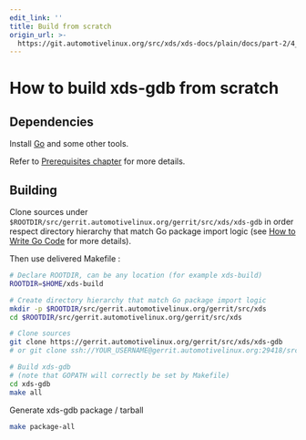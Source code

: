 ```yaml
---
edit_link: ''
title: Build from scratch
origin_url: >-
  https://git.automotivelinux.org/src/xds/xds-docs/plain/docs/part-2/4_xds-gdb/1_build.md?h=halibut
---
```


<!-- WARNING: This file is generated by fetch_docs.js using /home/boron/Documents/AGL/docs-webtemplate/site/_data/tocs/devguides/halibut/xds-docs-guides-devguides-book.yml -->

# How to build xds-gdb from scratch

## Dependencies

Install [Go](https://golang.org/doc/install) and some other tools.

Refer to [Prerequisites chapter](../1_Prerequisites.html) for more details.

## Building

Clone sources under `$ROOTDIR/src/gerrit.automotivelinux.org/gerrit/src/xds/xds-gdb`
in order respect directory hierarchy that match Go package import logic (see
[How to Write Go Code](https://golang.org/doc/code.html) for more details).

Then use delivered Makefile :

```bash
# Declare ROOTDIR, can be any location (for example xds-build)
ROOTDIR=$HOME/xds-build

# Create directory hierarchy that match Go package import logic
mkdir -p $ROOTDIR/src/gerrit.automotivelinux.org/gerrit/src/xds
cd $ROOTDIR/src/gerrit.automotivelinux.org/gerrit/src/xds

# Clone sources
git clone https://gerrit.automotivelinux.org/gerrit/src/xds/xds-gdb
# or git clone ssh://YOUR_USERNAME@gerrit.automotivelinux.org:29418/src/xds/xds-gdb

# Build xds-gdb
# (note that GOPATH will correctly be set by Makefile)
cd xds-gdb
make all
```

Generate xds-gdb package / tarball

```bash
make package-all
```
